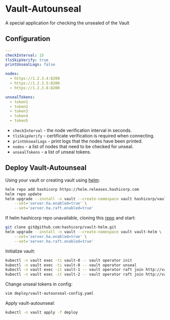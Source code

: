# Vault-Autounseal

A special application for checking the unsealed of the Vault

## Configuration

```yaml
---
checkInterval: 15
tlsSkipVerify: true
printUnsealLogs: false

nodes:
  - https://1.2.3.4:8200
  - https://1.2.3.5:8200
  - https://1.2.3.6:8200

unsealTokens:
  - token1
  - token2
  - token3
  - token4
  - token5
```

* `checkInterval` - the node verification interval in seconds.
* `tlsSkipVerify` - certificate verification is required when connecting.
* `printUnsealLogs` - print logs that the nodes have been printed.
* `nodes` - a list of nodes that need to be checked for unseal.
* `unsealTokens` - a list of unseal tokens.

## Deploy Vault-Autounseal

Using your vault or creating vault using [helm](https://developer.hashicorp.com/vault/docs/platform/k8s/helm/examples/ha-with-raft):
```bash
helm repo add hashicorp https://helm.releases.hashicorp.com
helm repo update
helm upgrade --install -n vault --create-namespace vault hashicorp/vault \
    --set='server.ha.enabled=true' \
    --set='server.ha.raft.enabled=true'
```

If helm hashicorp repo unavailable, cloning this [repo](https://github.com/hashicorp/vault-helm) and start:
```bash
git clone git@github.com:hashicorp/vault-helm.git
helm upgrade --install -n vault --create-namespace vault vault-helm \
    --set='server.ha.enabled=true' \
    --set='server.ha.raft.enabled=true'
```

Initialize vault:
```bash
kubectl -n vault exec -ti vault-0 -- vault operator init
kubectl -n vault exec -ti vault-0 -- vault operator unseal
kubectl -n vault exec -it vault-1 -- vault operator raft join http://vault-0.vault-internal:8200
kubectl -n vault exec -it vault-2 -- vault operator raft join http://vault-0.vault-internal:8200
```

Change unseal tokens in config:
```bash
vim deploy/vault-autounseal-config.yaml
```

Apply vault-autounseal:
```bash
kubectl -n vault apply -f deploy
```
